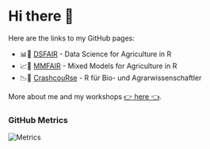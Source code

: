 # Hi there 👋

Here are the links to my GitHub pages:
 * 📊🌱 [DSFAIR](https://schmidtpaul.github.io/DSFAIR) - Data Science for Agriculture in R 
 * 📈🌱 [MMFAIR](https://schmidtpaul.github.io/MMFAIR) - Mixed Models for Agriculture in R 
 * 📉🌱 [CrashcouRse](https://schmidtpaul.github.io/crashcouRse) - R für Bio- und Agrarwissenschaftler 

More about me and my workshops [👉 here 👈](https://schmidtpaul.github.io/MMFAIR/0contactinfo.html).

### GitHub Metrics

![Metrics](https://metrics.lecoq.io/SchmidtPaul?template=classic&base.community=0&base.repositories=0&base.metadata=0&languages=1&languages.ignored=HTML%2C%20CSS%2C%20JavaScript%2C%20Tex&languages.colors=github&languages.threshold=0%25&config.timezone=Europe%2FBerlin&config.animated=true)

